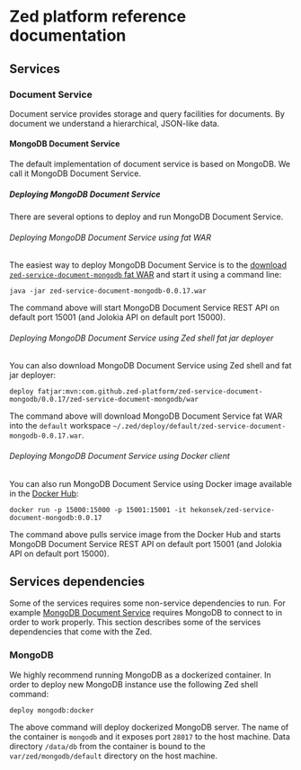# Zed platform reference documentation

## Services

### Document Service

Document service provides storage and query facilities for documents. By document we understand a hierarchical, JSON-like data.

#### MongoDB Document Service

The default implementation of document service is based on MongoDB. We call it MongoDB Document Service.

##### Deploying MongoDB Document Service

There are several options to deploy and run MongoDB Document Service.

###### Deploying MongoDB Document Service using fat WAR

The easiest way to deploy MongoDB Document Service is to the [download `zed-service-document-mongodb`
fat WAR](http://search.maven.org/remotecontent?filepath=com/github/zed-platform/zed-service-document-mongodb/0.0.17/zed-service-document-mongodb-0.0.17.war)
and start it using a command line:

    java -jar zed-service-document-mongodb-0.0.17.war

The command above will start MongoDB Document Service REST API on default port 15001 (and Jolokia API on default
port 15000).

###### Deploying MongoDB Document Service using Zed shell fat jar deployer

You can also download MongoDB Document Service using Zed shell and fat jar deployer:

    deploy fatjar:mvn:com.github.zed-platform/zed-service-document-mongodb/0.0.17/zed-service-document-mongodb/war

The command above will download MongoDB Document Service fat WAR into the `default` workspace
`~/.zed/deploy/default/zed-service-document-mongodb-0.0.17.war`.

###### Deploying MongoDB Document Service using Docker client

You can also run MongoDB Document Service using Docker image available in the
[Docker Hub](https://registry.hub.docker.com/u/hekonsek/zed-service-document-mongodb):

    docker run -p 15000:15000 -p 15001:15001 -it hekonsek/zed-service-document-mongodb:0.0.17

The command above pulls service image from the Docker Hub and starts MongoDB Document Service REST API on default port
15001 (and Jolokia API on default port 15000).

## Services dependencies

Some of the services requires some non-service dependencies to run. For example
[MongoDB Document Service](#mongodb-document-service) requires MongoDB to connect to in order to work properly. This
section describes some of the services dependencies that come with the Zed.

### MongoDB

We highly recommend running MongoDB as a dockerized container. In order to deploy new MongoDB instance use the following
Zed shell command:

    deploy mongodb:docker

The above command will deploy dockerized MongoDB server. The name of the container is `mongodb` and it exposes port
`28017` to the host machine. Data directory `/data/db` from the container is bound to the `var/zed/mongodb/default`
directory on the host machine.